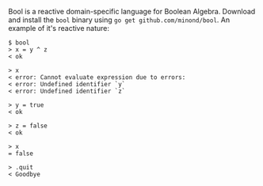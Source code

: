 Bool is a reactive domain-specific language for Boolean Algebra. Download and
install the `bool` binary using `go get github.com/minond/bool`. An example of
it's reactive nature:

```
$ bool
> x = y ^ z
< ok

> x
< error: Cannot evaluate expression due to errors:
< error: Undefined identifier `y`
< error: Undefined identifier `z`

> y = true
< ok

> z = false
< ok

> x
= false

> .quit
< Goodbye
```
